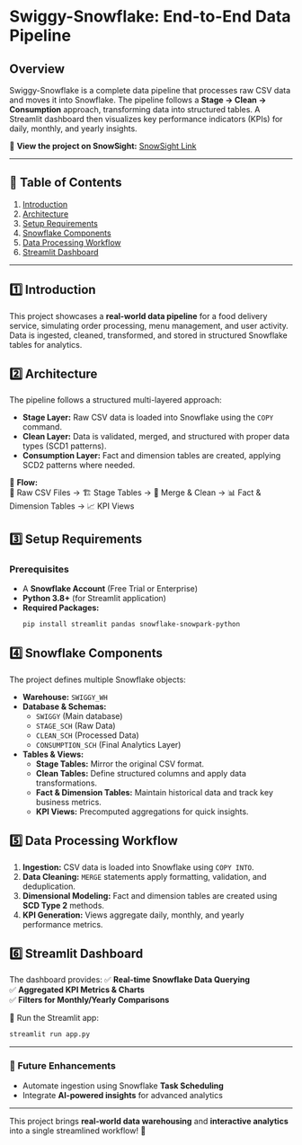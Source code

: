 # Swiggy-Snowflake: End-to-End Data Pipeline

## Overview
Swiggy-Snowflake is a complete data pipeline that processes raw CSV data and moves it into Snowflake. The pipeline follows a **Stage → Clean → Consumption** approach, transforming data into structured tables. A Streamlit dashboard then visualizes key performance indicators (KPIs) for daily, monthly, and yearly insights.

🔗 **View the project on SnowSight:** [SnowSight Link](https://app.snowflake.com/jpujfls/qd31171/#/swiggy-fEkcwawxs)

---
## 📌 Table of Contents
1. [Introduction](#introduction)
2. [Architecture](#architecture)
3. [Setup Requirements](#setup-requirements)
4. [Snowflake Components](#snowflake-components)
5. [Data Processing Workflow](#data-processing-workflow)
6. [Streamlit Dashboard](#streamlit-dashboard)

---

## 1️⃣ Introduction
This project showcases a **real-world data pipeline** for a food delivery service, simulating order processing, menu management, and user activity. Data is ingested, cleaned, transformed, and stored in structured Snowflake tables for analytics.

## 2️⃣ Architecture
The pipeline follows a structured multi-layered approach:
- **Stage Layer:** Raw CSV data is loaded into Snowflake using the `COPY` command.
- **Clean Layer:** Data is validated, merged, and structured with proper data types (SCD1 patterns).
- **Consumption Layer:** Fact and dimension tables are created, applying SCD2 patterns where needed.

🚀 **Flow:**  
📂 Raw CSV Files → 🏗 Stage Tables → 🔄 Merge & Clean → 📊 Fact & Dimension Tables → 📈 KPI Views

## 3️⃣ Setup Requirements
### **Prerequisites**
- A **Snowflake Account** (Free Trial or Enterprise)
- **Python 3.8+** (for Streamlit application)
- **Required Packages:**  
  ```bash
  pip install streamlit pandas snowflake-snowpark-python
  ```

## 4️⃣ Snowflake Components
The project defines multiple Snowflake objects:
- **Warehouse:** `SWIGGY_WH`
- **Database & Schemas:**
  - `SWIGGY` (Main database)
  - `STAGE_SCH` (Raw Data)
  - `CLEAN_SCH` (Processed Data)
  - `CONSUMPTION_SCH` (Final Analytics Layer)
- **Tables & Views:**
  - **Stage Tables:** Mirror the original CSV format.
  - **Clean Tables:** Define structured columns and apply data transformations.
  - **Fact & Dimension Tables:** Maintain historical data and track key business metrics.
  - **KPI Views:** Precomputed aggregations for quick insights.

## 5️⃣ Data Processing Workflow
1. **Ingestion:** CSV data is loaded into Snowflake using `COPY INTO`.
2. **Data Cleaning:** `MERGE` statements apply formatting, validation, and deduplication.
3. **Dimensional Modeling:** Fact and dimension tables are created using **SCD Type 2** methods.
4. **KPI Generation:** Views aggregate daily, monthly, and yearly performance metrics.

## 6️⃣ Streamlit Dashboard
The dashboard provides:
✅ **Real-time Snowflake Data Querying**  
✅ **Aggregated KPI Metrics & Charts**  
✅ **Filters for Monthly/Yearly Comparisons**  

📌 Run the Streamlit app:
```bash
streamlit run app.py
```

---
### 🚀 Future Enhancements
- Automate ingestion using Snowflake **Task Scheduling**
- Integrate **AI-powered insights** for advanced analytics

---
This project brings **real-world data warehousing** and **interactive analytics** into a single streamlined workflow! 🎯

